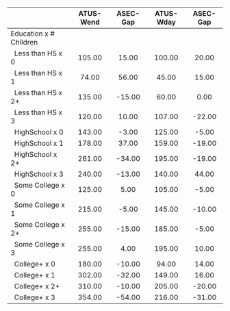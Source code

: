 
|                      |    ATUS-Wend |     ASEC-Gap |    ATUS-Wday |     ASEC-Gap |
| -------------------- | :----------: | :----------: | :----------: | :----------: |
| Education x # Children |              |              |              |              |
| &nbsp;&nbsp;Less than HS x 0 |       105.00 |        15.00 |       100.00 |        20.00 |
| &nbsp;&nbsp;Less than HS x 1 |        74.00 |        56.00 |        45.00 |        15.00 |
| &nbsp;&nbsp;Less than HS x 2+ |       135.00 |       -15.00 |        60.00 |         0.00 |
| &nbsp;&nbsp;Less than HS x 3 |       120.00 |        10.00 |       107.00 |       -22.00 |
| &nbsp;&nbsp;HighSchool x 0 |       143.00 |        -3.00 |       125.00 |        -5.00 |
| &nbsp;&nbsp;HighSchool x 1 |       178.00 |        37.00 |       159.00 |       -19.00 |
| &nbsp;&nbsp;HighSchool x 2+ |       261.00 |       -34.00 |       195.00 |       -19.00 |
| &nbsp;&nbsp;HighSchool x 3 |       240.00 |       -13.00 |       140.00 |        44.00 |
| &nbsp;&nbsp;Some College x 0 |       125.00 |         5.00 |       105.00 |        -5.00 |
| &nbsp;&nbsp;Some College x 1 |       215.00 |        -5.00 |       145.00 |       -10.00 |
| &nbsp;&nbsp;Some College x 2+ |       255.00 |       -15.00 |       185.00 |        -5.00 |
| &nbsp;&nbsp;Some College x 3 |       255.00 |         4.00 |       195.00 |        10.00 |
| &nbsp;&nbsp;College+ x 0 |       180.00 |       -10.00 |        94.00 |        14.00 |
| &nbsp;&nbsp;College+ x 1 |       302.00 |       -32.00 |       149.00 |        16.00 |
| &nbsp;&nbsp;College+ x 2+ |       310.00 |       -10.00 |       205.00 |       -20.00 |
| &nbsp;&nbsp;College+ x 3 |       354.00 |       -54.00 |       216.00 |       -31.00 |

